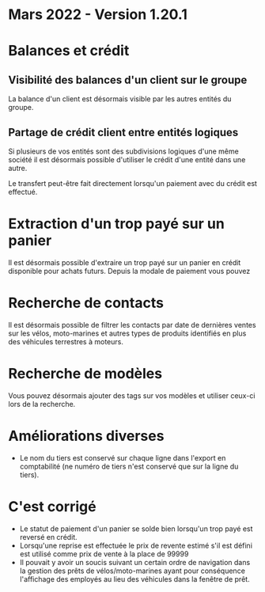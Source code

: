 # Mars 2022 - Version 1.20.1

# Balances et crédit

## Visibilité des balances d'un client sur le groupe

La balance d'un client est désormais visible par les autres entités du groupe.

## Partage de crédit client entre entités logiques

Si plusieurs de vos entités sont des subdivisions logiques d'une même société il est désormais possible d'utiliser le crédit d'une entité dans une autre.

Le transfert peut-être fait directement lorsqu'un paiement avec du crédit est effectué.

# Extraction d'un trop payé sur un panier

Il est désormais possible d'extraire un trop payé sur un panier en crédit disponible pour achats futurs. Depuis la modale de paiement vous pouvez

# Recherche de contacts

Il est désormais possible de filtrer les contacts par date de dernières ventes sur les vélos, moto-marines et autres types de produits identifiés en plus des véhicules terrestres à moteurs.

# Recherche de modèles

Vous pouvez désormais ajouter des tags sur vos modèles et utiliser ceux-ci lors de la recherche.

# Améliorations diverses

- Le nom du tiers est conservé sur chaque ligne dans l'export en comptabilité (ne numéro de tiers n'est conservé que sur la ligne du tiers).

# C'est corrigé

- Le statut de paiement d'un panier se solde bien lorsqu'un trop payé est reversé en crédit.
- Lorsqu'une reprise est effectuée le prix de revente estimé s'il est défini est utilisé comme prix de vente à la place de 99999
- Il pouvait y avoir un soucis suivant un certain ordre de navigation dans la gestion des prêts de vélos/moto-marines ayant pour conséquence l'affichage des employés au lieu des véhicules dans la fenêtre de prêt.
